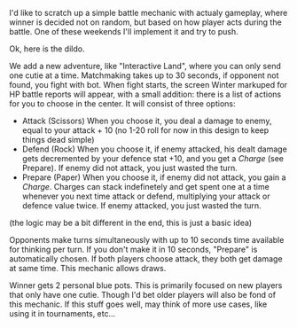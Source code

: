 I'd like to scratch up a simple battle mechanic with actualy gameplay, where winner is decided not on random, but based on how player acts during the battle. One of these weekends I'll implement it and try to push.

Ok, here is the dildo.

We add a new adventure, like "Interactive Land", where you can only send one cutie at a time. Matchmaking takes up to 30 seconds, if opponent not found, you fight with bot. When fight starts, the screen Winter markuped for HP battle reports will appear, with a small addition: there is a list of actions for you to choose in the center. It will consist of three options:

- Attack (Scissors)
    When you choose it, you deal a damage to enemy, equal to your attack + 10 (no 1-20 roll for now in this design to keep things dead simple)
- Defend (Rock)
    When you choose it, if enemy attacked, his dealt damage gets decremented by your defence stat +10, and you get a _Charge_ (see Prepare). If enemy did not attack, you just wasted the turn.
- Prepare (Paper)
    When you choose it, if enemy did not attack, you gain a _Charge_. Charges can stack indefinetely and get spent one at a time whenever you next time attack or defend, multiplying your attack or defence value twice. If enemy attacked, you just wasted the turn.

(the logic may be a bit different in the end, this is just a basic idea)

Opponents make turns simultaneously with up to 10 seconds time available for thinking per turn. If you don't make it in 10 seconds, "Prepare" is automatically chosen. If both players choose attack, they both get damage at same time. This mechanic allows draws.

Winner gets 2 personal blue pots. This is primarily focused on new players that only have one cutie. Though I'd bet older players will also be fond of this mechanic. If this stuff goes well, may think of more use cases, like using it in tournaments, etc...
